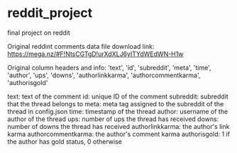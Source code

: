 # reddit_project
final project on reddit

Original reddint comments data file download link: https://mega.nz/#F!NtsCGTgD!urXdXLJ6yITYdWEdWN-H1w

Original column headers and info:
'text', 'id', 'subreddit', 'meta', 'time', 'author', 'ups', 'downs', 'authorlinkkarma', 'authorcommentkarma', 'authorisgold'

text: text of the comment
id: unique ID of the comment
subreddit: subreddit that the thread belongs to
meta: meta tag assigned to the subreddit of the thread in config.json
time: timestamp of the thread
author: username of the author of the thread
ups: number of ups the thread has received
downs: number of downs the thread has received
authorlinkkarma: the author's link karma
authorcommentkarma: the author's comment karma
authorisgold: 1 if the author has gold status, 0 otherwise
